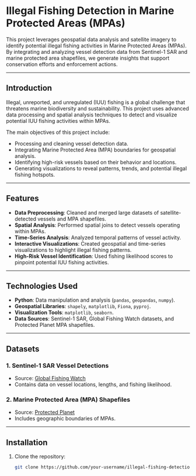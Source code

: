 # Illegal Fishing Detection in Marine Protected Areas (MPAs)

This project leverages geospatial data analysis and satellite imagery to identify potential illegal fishing activities in Marine Protected Areas (MPAs). By integrating and analyzing vessel detection data from Sentinel-1 SAR and marine protected area shapefiles, we generate insights that support conservation efforts and enforcement actions.

---

## Introduction

Illegal, unreported, and unregulated (IUU) fishing is a global challenge that threatens marine biodiversity and sustainability. This project uses advanced data processing and spatial analysis techniques to detect and visualize potential IUU fishing activities within MPAs.

The main objectives of this project include:
- Processing and cleaning vessel detection data.
- Integrating Marine Protected Area (MPA) boundaries for geospatial analysis.
- Identifying high-risk vessels based on their behavior and locations.
- Generating visualizations to reveal patterns, trends, and potential illegal fishing hotspots.

---

## Features

- **Data Preprocessing**: Cleaned and merged large datasets of satellite-detected vessels and MPA shapefiles.
- **Spatial Analysis**: Performed spatial joins to detect vessels operating within MPAs.
- **Time-Series Analysis**: Analyzed temporal patterns of vessel activity.
- **Interactive Visualizations**: Created geospatial and time-series visualizations to highlight illegal fishing patterns.
- **High-Risk Vessel Identification**: Used fishing likelihood scores to pinpoint potential IUU fishing activities.

---

## Technologies Used

- **Python**: Data manipulation and analysis (`pandas`, `geopandas`, `numpy`).
- **Geospatial Libraries**: `shapely`, `matplotlib`, `Fiona`, `pyproj`.
- **Visualization Tools**: `matplotlib`, `seaborn`.
- **Data Sources**: Sentinel-1 SAR, Global Fishing Watch datasets, and Protected Planet MPA shapefiles.

---

## Datasets

### 1. **Sentinel-1 SAR Vessel Detections**
   - Source: [Global Fishing Watch](https://globalfishingwatch.org/)
   - Contains data on vessel locations, lengths, and fishing likelihood.

### 2. **Marine Protected Area (MPA) Shapefiles**
   - Source: [Protected Planet](https://www.protectedplanet.net/)
   - Includes geographic boundaries of MPAs.

---

## Installation

1. Clone the repository:
   ```bash
   git clone https://github.com/your-username/illegal-fishing-detection.git
